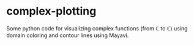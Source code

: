 # complex-plotting
Some python code for visualizing complex functions (from ℂ to ℂ) using domain coloring and contour lines using Mayavi.
